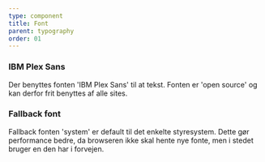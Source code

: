 ```yaml
---
type: component
title: Font
parent: typography
order: 01
---
```



<h3 class="h5">IBM Plex Sans</h3>
<p>Der benyttes fonten 'IBM Plex Sans' til at tekst. Fonten er 'open source' og kan derfor frit benyttes af alle sites.</p>
<h3 class="h5">Fallback font</h3>
<p>Fallback fonten 'system' er default til det enkelte styresystem. Dette gør performance bedre, da browseren ikke skal hente nye fonte, men i stedet bruger en den har i forvejen.</p>